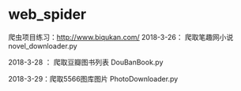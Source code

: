 # web_spider

爬虫项目练习：http://www.biqukan.com/
2018-3-26： 爬取笔趣网小说
novel_downloader.py

2018-3-28 ： 爬取豆瓣图书列表
DouBanBook.py

2018-3-29：爬取5566图库图片
PhotoDownloader.py